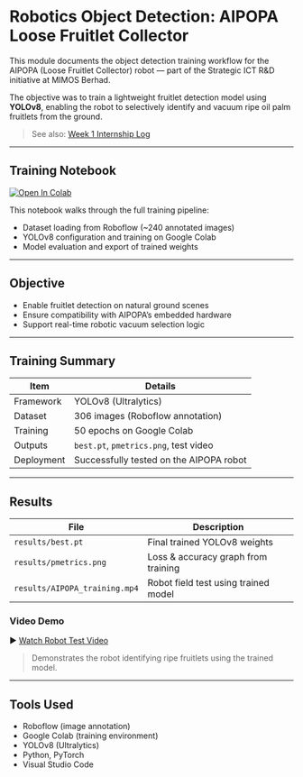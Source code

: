 # Robotics Object Detection: AIPOPA Loose Fruitlet Collector

This module documents the object detection training workflow for the AIPOPA (Loose Fruitlet Collector) robot — part of the Strategic ICT R&D initiative at MIMOS Berhad.

The objective was to train a lightweight fruitlet detection model using **YOLOv8**, enabling the robot to selectively identify and vacuum ripe oil palm fruitlets from the ground.

> See also: [Week 1 Internship Log](../Logs/Week1.md)

---

## Training Notebook

[![Open In Colab](https://colab.research.google.com/assets/colab-badge.svg)](https://github.com/EngkuAuni/MIMOS-GenAi/blob/main/Robotics_ObjDetection/LFC_Training.ipynb)

This notebook walks through the full training pipeline:
- Dataset loading from Roboflow (~240 annotated images)
- YOLOv8 configuration and training on Google Colab
- Model evaluation and export of trained weights

---

## Objective

- Enable fruitlet detection on natural ground scenes
- Ensure compatibility with AIPOPA’s embedded hardware
- Support real-time robotic vacuum selection logic

---

## Training Summary

| Item | Details |
|------|---------|
| Framework | YOLOv8 (Ultralytics) |
| Dataset | 306 images (Roboflow annotation) |
| Training | 50 epochs on Google Colab |
| Outputs | `best.pt`, `pmetrics.png`, test video |
| Deployment | Successfully tested on the AIPOPA robot |

---

## Results

| File | Description |
|------|-------------|
| `results/best.pt` | Final trained YOLOv8 weights |
| `results/pmetrics.png` | Loss & accuracy graph from training |
| `results/AIPOPA_training.mp4` | Robot field test using trained model |

### Video Demo

▶️ [Watch Robot Test Video](./results/AIPOPA_training.mp4)

> Demonstrates the robot identifying ripe fruitlets using the trained model.

---

## Tools Used

- Roboflow (image annotation)
- Google Colab (training environment)
- YOLOv8 (Ultralytics)
- Python, PyTorch
- Visual Studio Code
